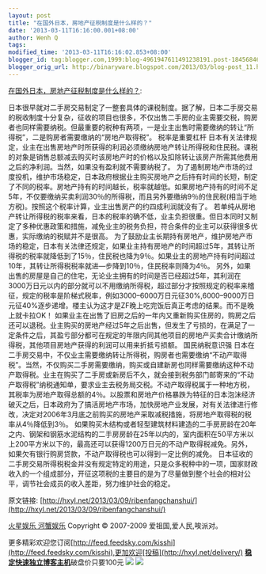 ```yaml
---
layout: post
title: "在国外日本，房地产征税制度是什么样的？"
date: '2013-03-11T16:16:00.001+08:00'
author: Wenh Q
tags:
modified_time: '2013-03-11T16:16:02.853+08:00'
blogger_id: tag:blogger.com,1999:blog-4961947611491238191.post-1845684663849301411
blogger_orig_url: http://binaryware.blogspot.com/2013/03/blog-post_11.html
---
```

[在国外日本，房地产征税制度是什么样的？](http://hxyl.net/2013/03/09/ribenfangchanshui/):

日本很早就对二手房交易制定了一整套具体的课税制度。据了解，日本二手房交易的税收制度十分复杂，征收的项目也很多，不仅出售二手房的业主需要交税，购房者也同样需要纳税。但最重要的税种有两项，一是业主出售时需要缴纳的转让“所得税”，二是购房者需要缴纳的“房地产取得税”。
税率是重要杠杆
日本有关法律规定，业主在出售房地产时所获得的利润必须缴纳房地产转让所得税和住民税。课税的对象是销售总额减去购买时该房地产时的价格以及扣除转让该房产所需其他费用之后的净利润。当然，如果没有盈利就不需要纳税了。
为了遏制房地产市场的过度投机，维护市场稳定，日本政府根据业主购买房地产之后持有时间的长短，制定了不同的税率。房地产持有的时间越长，税率就越低。如果房地产持有的时间不足5年，不仅要缴纳买卖利润30％的所得税，而且另外要缴纳9％的住民税(相当于地方税)。按照这个税率计算，业主出售房产的约四成利润就没有了。
若单纯从房地产转让所得税的税率来看，日本的税率的确不低，业主负担很重。但日本同时又制定了多种优惠政策和措施，减免业主的税务负担，符合条件的业主可以获得很多优惠，实际缴纳的税赋并不是很高。
为了鼓励业主长期持有房地产，维护房地产市场的稳定，日本有关法律还规定，如果业主持有房地产的时间超过5年，其转让所得税的税率就降低到了15％，住民税也降为9％。如果业主的房地产持有时间超过10年，其转让所得税税率就进—步降到10％，住民税率则降为4％。
另外，如果出售的房屋是自己的住宅，无论业主拥有的时间是否已经超过5年，其利润在3000万日元以内的部分就可以不用缴纳所得税，超过部分才按照规定的税率来稽征，规定的税率是阶梯式税率，例如3000–6000万日元征30%,6000–9000万日元征40%逐步递增。楼主认为这才是ZF晚上吃完饭后真正考虑的结果。而不是晚上就卡拉OK！
如果业主在出售了旧房之后的一年内又重新购买住房的，购房之后还可以退税。业主购买的房地产经过5年之后出售，但发生了亏损的，在满足了一定条件之后，其盈亏部分都可在规定的年限内同其他项目的房地产买卖合计缴纳所得税，其他项目房地产获得的利润可以用来折抵亏损额。
国民纳税意识强
日本在二手房交易中，不仅业主需要缴纳转让所得税，购房者也需要缴纳“不动产取得税”。当然，不仅购买二手房需要缴纳，购买或自建新房也同样需要缴纳这种不动产取得税。业主在购买了二手房或新房后不久，就会接到税务部门邮寄来的“不动产取得税”纳税通知单，要求业主去税务局交税。不动产取得税属于一种地方税，其税率为房地产取得总额的4％。以股票和房地产价格暴跌为特征的日本泡沫经济破灭之后，日本政府为了搞活房地产市场，加快房地产业发展，对有关法律进行修改，决定对2006年3月底之前购买的房地产采取减税措施，将房地产取得税的税率从4％降低到3％。
如果购买木结构或者轻型建筑材料建造的二手房房龄在20年之内、钢架和钢筋水泥结构的二手房房龄在25年以内的，室内面积在50平方米以上200平方米以下的，最高还可以获得1200万日元的不动产取得税减免。另外，如果欠有银行购房贷款，不动产取得税也可以得到一定比例的减免。
日本征收的二手房交易所得税税金并没有规定特定的用途，只是众多税种中的一项，国家财政收入的一个组成部分，开征这项税的主要目的是为了尽量做到整个社会的相对公平，调节社会成员的收入差距，努力维护社会的稳定。

原文链接:
[http://hxyl.net/2013/03/09/ribenfangchanshui/](http://hxyl.net/2013/03/09/ribenfangchanshui/)


[火星娱乐 河蟹娱乐](http://hxyl.net/) Copyright © 2007-2009
爱祖国,爱人民,唉派对。

更多精彩欢迎您订阅[http://feed.feedsky.com/kisshi](http://feed.feedsky.com/kisshi),更加欢迎[投稿](http://hxyl.net/delivery/)
[**稳定快速独立博客主机**](http://www.gegehost.com/)破盘价只要100元
![](http://img.tongji.linezing.com/922164/tongji.gif)
![](http://www1.feedsky.com/t1/721323416/kisshi/feedsky/s.gif?r=http://hxyl.net/2013/03/09/ribenfangchanshui/)
